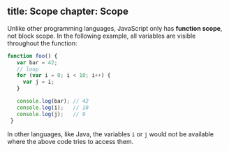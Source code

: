 title: Scope
chapter: Scope
---
Unlike other programming languages, JavaScript only has **function scope**, not
block scope. In the following example, all variables are visible throughout the
function:

```js
function foo() {
   var bar = 42;
   // loop
   for (var i = 0; i < 10; i++) {
     var j = i;
   }

   console.log(bar); // 42
   console.log(i);   // 10
   console.log(j);   // 9
 }
 ```

In other languages, like Java, the variables `i` or `j` would not be available
where the above code tries to access them.
